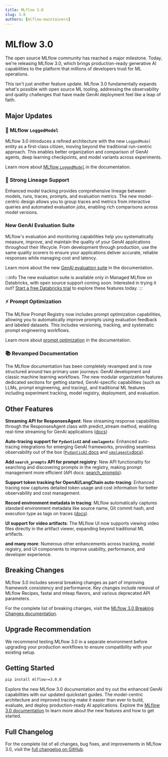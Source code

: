 ```yaml
---
title: MLflow 3.0
slug: 3.0
authors: [mlflow-maintainers]
---
```


# MLflow 3.0

The open source MLflow community has reached a major milestone. Today, we're releasing MLflow 3.0, which brings production-ready generative AI capabilities to the platform that millions of developers trust for ML operations.

This isn't just another feature update. MLflow 3.0 fundamentally expands what's possible with open source ML tooling, addressing the observability and quality challenges that have made GenAI deployment feel like a leap of faith.

## Major Updates

### 🎯 MLflow `LoggedModel`

MLflow 3.0 introduces a refined architecture with the new `LoggedModel` entity as a first-class citizen, moving beyond the traditional run-centric approach. This enables better organization and comparison of GenAI agents, deep learning checkpoints, and model variants across experiments.

Learn more about [MLflow `LoggedModel`](https://mlflow.org/docs/latest/genai/data-model/logged-model) in the documentation.

### 🔗 Strong Lineage Support

Enhanced model tracking provides comprehensive lineage between models, runs, traces, prompts, and evaluation metrics. The new model-centric design allows you to group traces and metrics from interactive queries and automated evaluation jobs, enabling rich comparisons across model versions.

<!-- TODO: ### Feedback Tracking -->

### New GenAI Evaluation Suite

MLflow's evaluation and monitoring capabilities help you systematically measure, improve, and maintain the quality of your GenAI applications throughout their lifecycle. From development through production, use the same quality scorers to ensure your applications deliver accurate, reliable responses while managing cost and latency.

Learn more about the new [GenAI evaluation suite](https://docs.databricks.com/aws/en/mlflow3/genai/eval-monitor/) in the documentation.

:::info
The new evaluation suite is available only in Managed MLflow on Databricks, with open source support coming soon. Interested in trying it out? [Start a free Databricks trial](https://databricks.com/try-databricks) to explore these features today.
:::

### ⚡ Prompt Optimization

The MLflow Prompt Registry now includes prompt optimization capabilities, allowing you to automatically improve prompts using evaluation feedback and labeled datasets. This includes versioning, tracking, and systematic prompt engineering workflows.

Learn more about [prompt optimization](https://mlflow.org/docs/latest/genai/prompt-version-mgmt/prompt-registry/optimize-prompts) in the documentation.

### 📚 Revamped Documentation

The MLflow documentation has been completely revamped and is now structured around two primary user journeys: GenAI development and classic machine learning workflows. The new modular organization features dedicated sections for getting started, GenAI-specific capabilities (such as LLMs, prompt engineering, and tracing), and traditional ML features including experiment tracking, model registry, deployment, and evaluation.

## Other Features

**Streaming API for ResponsesAgent**: New streaming response capabilities through the ResponsesAgent class with predict_stream method, enabling real-time streaming for GenAI applications ([docs](https://mlflow.org/docs/latest/genai/serving/responses-agent))

**Auto-tracing support for `PydanticAI` and `smolagents`**: Enhanced auto-tracing integrations for emerging GenAI frameworks, providing seamless observability out of the box ([`PydanticAI` docs](https://mlflow.org/docs/latest/genai/tracing/integrations/listing/pydantic_ai) and [`smolagents`docs](https://mlflow.org/docs/latest/genai/tracing/integrations/listing/smolagents)).

**Add `search_prompts` API for prompt registry**: New API functionality for searching and discovering prompts in the registry, making prompt management more efficient (API docs: [search_prompts](https://mlflow.org/docs/latest/genai/prompt-version-mgmt/prompt-registry/api#mlflow.search_prompts)).

**Support token tracking for OpenAI/LangChain auto-tracing**: Enhanced tracing now captures detailed token usage and cost information for better observability and cost management.

**Record environment metadata in tracing**: MLflow automatically captures standard environment metadata like source name, Git commit hash, and execution type as tags on traces ([docs](https://mlflow.org/docs/latest/genai/tracing/track-environments-context/)).

**UI support for video artifacts**: The MLflow UI now supports viewing video files directly in the artifact viewer, expanding beyond traditional ML artifacts.

**and many more**: Numerous other enhancements across tracking, model registry, and UI components to improve usability, performance, and developer experience.

## Breaking Changes

MLflow 3.0 includes several breaking changes as part of improving framework consistency and performance. Key changes include removal of MLflow Recipes, fastai and mleap flavors, and various deprecated API parameters.

For the complete list of breaking changes, visit the [MLflow 3.0 Breaking Changes documentation](https://mlflow.org/docs/latest/ml/mlflow-3/breaking-changes).

## Upgrade Recommendation

We recommend testing MLflow 3.0 in a separate environment before upgrading your production workflows to ensure compatibility with your existing setup.

## Getting Started

```bash
pip install mlflow>=3.0.0
```

Explore the new MLflow 3.0 documentation and try out the enhanced GenAI capabilities with our updated quickstart guides. The model-centric architecture and improved tracing make it easier than ever to build, evaluate, and deploy production-ready AI applications. Explore the [MLflow 3.0 documentation](https://mlflow.org/docs/latest/) to learn more about the new features and how to get started.

## Full Changelog

For the complete list of all changes, bug fixes, and improvements in MLflow 3.0, visit the [full changelog on GitHub](https://github.com/mlflow/mlflow/releases/tag/v3.0.0).
